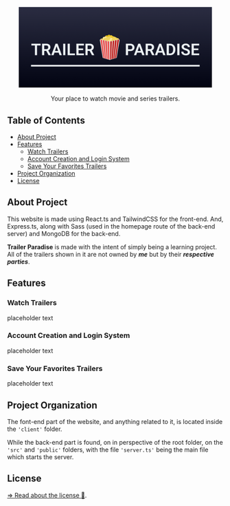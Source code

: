 <div align="center">
<img src="project-media/img/project-wide-logo.png" alt="Trailer Paradise Logo" width="450">
<br>
<p>Your place to watch movie and series trailers.</p>

</div>

<h2>Table of Contents</h2>

- [About Project](#about-project)
- [Features](#features)
  - [Watch Trailers](#watch-trailers)
  - [Account Creation and Login System](#account-creation-and-login-system)
  - [Save Your Favorites Trailers](#save-your-favorites-trailers)
- [Project Organization](#project-organization)
- [License](#license)

## About Project
This website is made using React.ts and TailwindCSS for the front-end. And, Express.ts, along with Sass (used in the homepage route of the back-end server) and MongoDB for the back-end.

**Trailer Paradise** is made with the intent of simply being a learning project. All of the trailers shown in it are not owned by _**me**_ but by their _**respective parties**_.

## Features

### Watch Trailers

placeholder text

### Account Creation and Login System

placeholder text

### Save Your Favorites Trailers

placeholder text

## Project Organization

The font-end part of the website, and anything related to it, is located inside the ``'client'`` folder. 

While the back-end part is found, on in perspective of the root folder, on the ``'src'`` and ``'public'`` folders, with the file ``'server.ts'`` being the main file which starts the server.

## License
[=> Read about the license 🔏](LICENSE).
